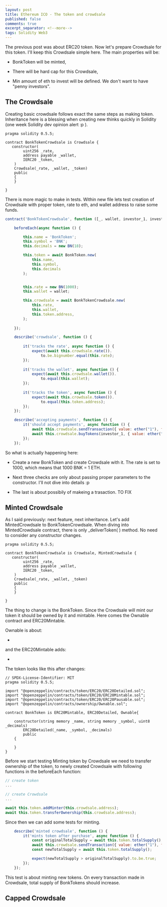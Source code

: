 ```yaml
---
layout: post
title: Ethereum ICO - The token and crowdsale
published: false
comments: true
excerpt_separator: <!--more-->
tags: Solidity Web3
---
```


The previous post was about ERC20 token. Now let's prepare Crowdsale for this token. I'll keep this Crowdsale simple here. The main properties will be: 

* BonkToken will be minted,

* There will be hard cap for this Crowdsale,

* Min amount of eth to invest will be defined. We don't want to have "penny investors". 

<!--more-->

## The Crowdsale 

Creating basic crowdsale follows exact the same steps as making token. Inheritance here is a blessing when creating new thinks quickly in Solidity (one week Solidity dev opinion alert :p ).

```solidity
pragma solidity 0.5.5;

contract BonkTokenCrowdsale is Crowdsale {
   constructor(
        uint256 _rate, 
        address payable _wallet, 
        IERC20 _token,
    )
    Crowdsale(_rate, _wallet, _token)
    public 
    {
    }

}

```
There is more magic to make in tests. Within new file lets test creation of Crowdsale with proper token, rate to eth, and wallet address to raise some funds. 

```js 
contract('BonkTokenCrowdsale', function ([_, wallet, investor_1, investor_2]) {

    beforeEach(async function () {

        this.name = 'BonkToken';
        this.symbol = 'BNK';
        this.decimals = new BN(18);

        this.token = await BonkToken.new(
            this.name,
            this.symbol,
            this.decimals
        );


        this.rate = new BN(1000);
        this.wallet = wallet;

        this.crowdsale = await BonkTokenCrowdsale.new(
            this.rate,
            this.wallet,
            this.token.address,
        );
        
    });

    describe('crowdsale', function () {
        
        it('tracks the rate', async function () {
            expect(await this.crowdsale.rate()).
                to.be.bignumber.equal(this.rate);
        });
        
        it('tracks the wallet', async function () {
            expect(await this.crowdsale.wallet()).
                to.equal(this.wallet);
        });
        
        it('tracks the token', async function () {
            expect(await this.crowdsale.token()).
                to.equal(this.token.address);
        });
    });

    describe('accepting payments', function () {
        it('should accept payments', async function () {
            await this.crowdsale.sendTransaction({ value: ether("1"), from: investor_1 }).should.be.fulfilled; 
            await this.crowdsale.buyTokens(investor_1, { value: ether("1"), from: investor_2 }).should.be.fulfilled;
        });
    });

``` 

So what is actually happening here: 

* Create a new BonkToken and create Crowdsale with it. The rate is set to 1000, which means that 1000 BNK = 1 ETH. 

* Next three checks are only about passing proper parameters to the constructor. I'll not dive into details :p 

* The last is about possibily of makeing a trasaction. TO FIX 

## Minted Crowdsale 

As I said previously: next feature, next inheritance. Let's add MintedCrowdsale to BonkTokenCrowdsale. When diving into MintedCrowdsale contract, there is only _deliverToken( ) method. No need to consider any constructor changes. 

```solidity
pragma solidity 0.5.5;

contract BonkTokenCrowdsale is Crowdsale, MintedCrowdsale {
   constructor(
        uint256 _rate, 
        address payable _wallet, 
        IERC20 _token,
    )
    Crowdsale(_rate, _wallet, _token)
    public 
    {
    }

}

```

The thing to change is the BonkToken. Since the Crowdsale will mint our token it should be owned by it and mintable. Here comes the Ownable contract and ERC20Mintable. 

Ownable is about: 

* 

and the ERC20Mintable adds: 

* 

The token looks like this after changes: 

```solidity 
// SPDX-License-Identifier: MIT
pragma solidity 0.5.5;

import "@openzeppelin/contracts/token/ERC20/ERC20Detailed.sol";
import "@openzeppelin/contracts/token/ERC20/ERC20Mintable.sol";
import "@openzeppelin/contracts/token/ERC20/ERC20Pausable.sol";
import "@openzeppelin/contracts/ownership/Ownable.sol";

contract BonkToken is ERC20Mintable, ERC20Detailed, Ownable{

    constructor(string memory _name, string memory _symbol, uint8 _decimals) 
        ERC20Detailed(_name, _symbol, _decimals)
        public
    {

    }
}
``` 

Before we start testing Minting token by Crowdsale we need to transfer ownership of the token, to newly created Crowdsale with following functions in the beforeEach function: 

```js
// create token 
... 

// create Crowdsale 
... 

await this.token.addMinter(this.crowdsale.address);
await this.token.transferOwnership(this.crowdsale.address);
```

Since then we can add some tests for minting. 

```js 
    describe('minted crowdsale', function () {
        it('mints token after purchase', async function () {
            const originalTotalSupply = await this.token.totalSupply();
            await this.crowdsale.sendTransaction({ value: ether("1"), from: investor_1 });
            const newTotalSupply = await this.token.totalSupply();

            expect(newTotalSupply > originalTotalSupply).to.be.true;
        });
    });

``` 
This test is about minting new tokens. On every transaction made in Crowdsale, total supply of BonkTokens should increase. 

## Capped Crowdsale 



```solidity


```
